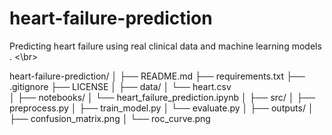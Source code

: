 # heart-failure-prediction
Predicting heart failure using real clinical data and machine learning models .
<\br>

heart-failure-prediction/
│
├── README.md
├── requirements.txt
├── .gitignore
├── LICENSE
│
├── data/
│   └── heart.csv            
│
├── notebooks/
│   └── heart_failure_prediction.ipynb
│
├── src/
│   ├── preprocess.py
│   ├── train_model.py
│   └── evaluate.py
│
├── outputs/
│   ├── confusion_matrix.png
│   └── roc_curve.png
